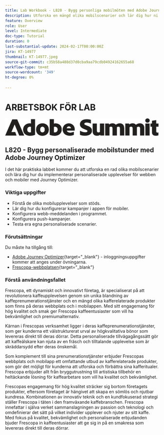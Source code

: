 ```yaml
---
title: Lab Workbook - L820 - Bygg personliga mobilmöten med Adobe Journey Optimizer
description: Utforska en mängd olika mobilscenarier och lär dig hur ni implementerar personaliserade upplevelser för webben och mobiler med Journey Optimizer.
feature: Overview
role: User
level: Intermediate
doc-type: Tutorial
duration: 0
last-substantial-update: 2024-02-17T00:00:00Z
jira: KT-14977
thumbnail: KT-14977.jpeg
source-git-commit: c35b58a488d37d0cba9aa79cdb04924162655a68
workflow-type: tm+mt
source-wordcount: '349'
ht-degree: 0%

---
```



# ARBETSBOK FÖR LAB

![Adobe Summit - alternativ text](/help/summit/l820-lab-workbook/assets/adobe-summit.png "Adobe Summit")


## L820 - Bygg personaliserade mobilstunder med Adobe Journey Optimizer

I det här praktiska labbet kommer du att utforska en rad olika mobilscenarier och lära dig hur du implementerar personaliserade upplevelser för webben och mobiler med Journey Optimizer.

### Viktiga uppgifter

* Förstå de olika mobilupplevelser som stöds.
* Lär dig hur du konfigurerar kampanjer i appen för mobiler.
* Konfigurera webb-meddelanden i programmet.
* Konfigurera push-kampanjer.
* Testa era egna personaliserade scenarier.

### Förutsättningar

Du måste ha tillgång till:

* [Adobe Journey Optimizer](https://experience.adobe.com/#/@techmarketingdemos/sname:summit-ajo-lab/journey-optimizer/home){target="_blank"}  - inloggningsuppgifter kommer att anges under övningarna.
* [Frescopa-webbplatsen](https://dsn.adobe.com/web/adobe-summit-2024/home){target="_blank"}


### Förstå användningsfallet

Frescopa, ett dynamiskt och innovativt företag, är specialiserat på att revolutionera kaffeupplevelsen genom sin unika blandning av kaffeprenumerationstjänster och en mängd olika kafferelaterade produkter som finns på deras webbplats och i mobilappen. Med sitt engagemang för hög kvalitet och smak ger Frescopa kaffeentusiaster som vill ha bekvämlighet och premiumalternativ.

Kärnan i Frescopas verksamhet ligger i deras kaffeprenumerationstjänster, som ger kunderna ett välstrukturerat urval av högkvalitativa bönor som levereras direkt till deras dörrar. Detta personaliserade tillvägagångssätt gör att kaffeälskare kan njuta av en fräsch och tilltalande upplevelse som är skräddarsydd efter deras önskemål.

Som komplement till sina prenumerationstjänster erbjuder Frescopas webbplats och mobilapp ett omfattande utbud av kafferelaterade produkter, som gör det möjligt för kunderna att utforska och förbättra sina kafferitualer. Frescopa erbjuder allt från bryggutrustning till artistiska tillbehör en heltäckande lösning för kaffearbetare som vill ha kvalitet och bekvämlighet.

Frescopas engagemang för hög kvalitet sträcker sig bortom företagets produkter, eftersom företaget är hängivet att skapa en sömlös och njutbar kundresa. Kombinationen av innovativ teknik och en kundfokuserad strategi ställer Frescopa i täten i den framväxande kaffebranschen.
Frescopa innefattar i själva verket sammanslagningen av passion och teknologi och omdefinierar det sätt på vilket individer upplever och njuter av sitt kaffe. Med fokus på kvalitet, bekvämlighet och personaliserade erbjudanden bjuder Frescopa in kaffeentusiaster att ge sig in på en smakresa som levereras direkt till deras dörrar.



